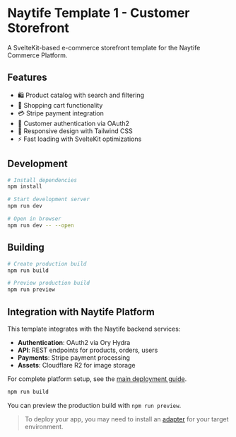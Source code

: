 # Naytife Template 1 - Customer Storefront

A SvelteKit-based e-commerce storefront template for the Naytife Commerce Platform.

## Features

- 🛍️ Product catalog with search and filtering
- 🛒 Shopping cart functionality  
- 💳 Stripe payment integration
- 👤 Customer authentication via OAuth2
- 📱 Responsive design with Tailwind CSS
- ⚡ Fast loading with SvelteKit optimizations

## Development

```bash
# Install dependencies
npm install

# Start development server
npm run dev

# Open in browser
npm run dev -- --open
```

## Building

```bash
# Create production build
npm run build

# Preview production build
npm run preview
```

## Integration with Naytife Platform

This template integrates with the Naytife backend services:

- **Authentication**: OAuth2 via Ory Hydra
- **API**: REST endpoints for products, orders, users
- **Payments**: Stripe payment processing
- **Assets**: Cloudflare R2 for image storage

For complete platform setup, see the [main deployment guide](../../DEPLOYMENT_GUIDE.md).

```bash
npm run build
```

You can preview the production build with `npm run preview`.

> To deploy your app, you may need to install an [adapter](https://svelte.dev/docs/kit/adapters) for your target environment.
